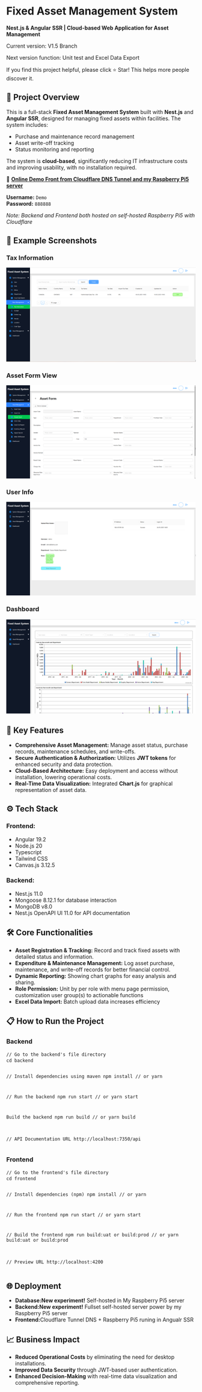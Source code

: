 

<h1>Fixed Asset Management System</h1>
<p><strong>Nest.js & Angular SSR | Cloud-based Web Application for Asset Management</strong></p>
<p>Current version: V1.5 Branch </p>
<p>Next version function: Unit test and Excel Data Export </p>
<p>If you find this project helpful, please click ⭐ Star! This helps more people discover it.</p>

<h2>🌟 Project Overview</h2>
<p>This is a full-stack <strong>Fixed Asset Management System</strong> built with <strong>Nest.js</strong> and <strong>Angular SSR</strong>, designed for managing fixed assets within facilities. The system includes:</p>
<ul>
  <li>Purchase and maintenance record management</li>
  <li>Asset write-off tracking</li>
  <li>Status monitoring and reporting</li>
</ul>
<p>The system is <strong>cloud-based</strong>, significantly reducing IT infrastructure costs and improving usability, with no installation required.</p>

<p>🔗 <strong><a href="https://fixedasset.felix9611.com/login" target="_blank">Online Demo Front from Cloudflare DNS Tunnel and my Raspberry Pi5 server</a></strong></p>
<p><strong>Username:</strong> <code>Demo</code><br>
<strong>Password:</strong> <code>888888</code></p>
<p><em>Note: Backend and Frontend both hosted on self-hosted Raspberry Pi5 with Cloudflare</em></p>

<h2>📸 Example Screenshots</h2>

<h3>Tax Information</h3>
<img src="https://github.com/felix9611/nest-fixedasset-mongo-angular/blob/dev/image/fixedasset-1.png" alt="Dashboard Overview">

<h3>Asset Form View</h3>
<img src="https://github.com/felix9611/nest-fixedasset-mongo-angular/blob/dev/image/fixedasset-2.png" alt="Asset List View">

<h3>User Info</h3>
<img src="https://github.com/felix9611/nest-fixedasset-mongo-angular/blob/dev/image/fixedasset-3.png" alt="Maintenance Records">

<h3>Dashboard</h3>
<img src="https://github.com/felix9611/nest-fixedasset-mongo-angular/blob/dev/image/fixedasset-4.png" alt="Write-Off Management">

<h2>🚀 Key Features</h2>
<ul>
  <li><strong>Comprehensive Asset Management:</strong> Manage asset status, purchase records, maintenance schedules, and write-offs.</li>
  <li><strong>Secure Authentication & Authorization:</strong> Utilizes <strong>JWT tokens</strong> for enhanced security and data protection.</li>
  <li><strong>Cloud-Based Architecture:</strong> Easy deployment and access without installation, lowering operational costs.</li>
  <li><strong>Real-Time Data Visualization:</strong> Integrated <strong>Chart.js</strong> for graphical representation of asset data.</li>
</ul>

<h2>⚙️ Tech Stack</h2>
<h3>Frontend:</h3>
<ul>
  <li>Angular 19.2</li>
  <li>Node.js 20</li>
  <li>Typescript</li>
  <li>Tailwind CSS</li>
  <li>Canvas.js 3.12.5</li>
  <!--<li>xlsx, jspdf for reporting and data export</li>-->
</ul>
<h3>Backend:</h3>
<ul>
  <li>Nest.js 11.0</li>
  <li>Mongoose 8.12.1 for database interaction</li>
  <li>MongoDB v8.0</li>
  <li>Nest.js OpenAPI UI 11.0 for API documentation</li>
</ul>

<h2>🛠️ Core Functionalities</h2>
<ul>
  <li><strong>Asset Registration & Tracking:</strong> Record and track fixed assets with detailed status and information.</li>
  <li><strong>Expenditure & Maintenance Management:</strong> Log asset purchase, maintenance, and write-off records for better financial control.</li>
  <li><strong>Dynamic Reporting:</strong> Showing chart graphs for easy analysis and sharing.</li>
  <li><strong>Role Permission:</strong> Unit by per role with menu page permission, customization user group(s) to actionable functions</li>
  <li><strong>Excel Data Import:</strong> Batch upload data increases efficiency</li>
</ul>

<h2>📋 How to Run the Project</h2>

<h3>Backend</h3>
<pre><code>// Go to the backend's file directory
cd backend

// Install dependencies using maven
npm install
// or
yarn

// Run the backend
npm run start
// or
yarn start

Build the backend
npm run build
// or
yarn build


// API Documentation URL
http://localhost:7350/api
</code></pre>

<h3>Frontend</h3>
<pre><code>// Go to the frontend's file directory
cd frontend

// Install dependencies (npm)
npm install
// or
yarn

// Run the frontend
npm run start
// or
yarn start

// Build the frontend
npm run build:uat or build:prod
// or
yarn build:uat or build:prod

// Preview URL
http://localhost:4200
</code></pre>

<h2>🌐 Deployment</h2>
<ul>
  <li><strong>Database:</strong><strong>New experiment!</strong> Self-hosted in My Raspberry Pi5 server</li>
  <li><strong>Backend:</strong><strong>New experiment!</strong> Fullset self-hosted server power by my Raspberry Pi5 server</li>
  <li><strong>Frontend:</strong>Cloudflare Tunnel DNS + Raspberry Pi5 runing in Angualr SSR</li>
</ul>

<h2>📈 Business Impact</h2>
<ul>
  <li><strong>Reduced Operational Costs</strong> by eliminating the need for desktop installations.</li>
  <li><strong>Improved Data Security</strong> through JWT-based user authentication.</li>
  <li><strong>Enhanced Decision-Making</strong> with real-time data visualization and comprehensive reporting.</li>
</ul>
